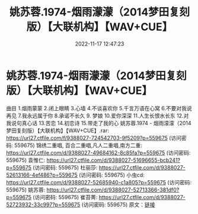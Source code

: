 ﻿---
title: 姚苏蓉.1974-烟雨濛濛（2014梦田复刻版）【大联机构】【WAV+CUE】
date: 2022-11-17 12:47:23
categories: WAV车载音乐、镜像
tags: 华语中文
---
# 姚苏蓉.1974-烟雨濛濛（2014梦田复刻版）【大联机构】【WAV+CUE】

曲目
1.烟雨蒙蒙
2.闭上眼睛
3.心墙
4.不谈喜欢你
5.千言万语在心窝
6.不要对我说再见
7.我永远属于你
8.承诺不长久
9. 梦娘
10.爱你深深
11.人生长恨水长东
12.对我说句真心话
13.苦恋
14.初恋诗
15.带走了我的心
姚苏蓉.1974 - 烟雨濛濛（2014梦田复刻版）【大联机构】【WAV+CUE】.rar: https://url27.ctfile.com/f/9388027-724542703-9f5209?p=559675
(访问密码: 559675)
锦绣二重唱, 百合二重唱,凡人二重唱,南方二重: https://url27.ctfile.com/d/9388027-49684162-8c85fa?p=559675
(访问密码: 559675)
袁惟仁: https://url27.ctfile.com/d/9388027-51696655-bcb241?p=559675
(访问密码: 559675)
杜丽莎: https://url27.ctfile.com/d/9388027-52613166-4ef486?p=559675
(访问密码: 559675)
小虫cd: https://url27.ctfile.com/d/9388027-52685940-c1a805?p=559675
(访问密码: 559675)
姚苏蓉: https://url27.ctfile.com/d/9388027-52713366-381df0?p=559675
(访问密码: 559675)
崔苔菁: https://url27.ctfile.com/d/9388027-52723932-33c997?p=559675
(访问密码: 559675)
原文：[链接](https://blog.sina.com.cn/s/blog_1647c7e76010310ab.html)